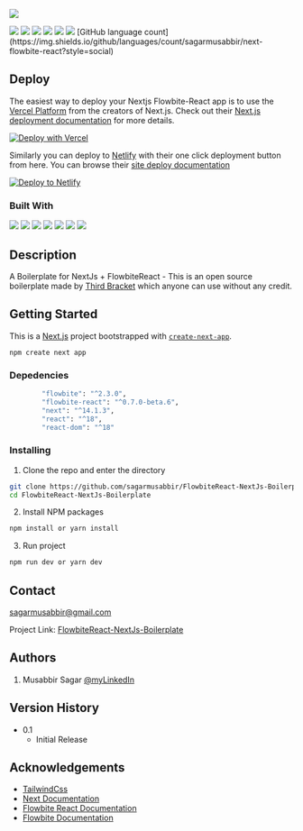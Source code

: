 <a href="https://next-flowbite-react.vercel.app/"  target="_blank"><img src="https://raw.githubusercontent.com/sagarmusabbir/next-flowbite-react/main/public/screenshot.png" href="https://next-flowbite-react.vercel.app/"/></a>

<img src="https://img.shields.io/github/languages/top/sagarmusabbir/next-flowbite-react?style=for-the-badge"/>


<img src="https://img.shields.io/website?url=https%3A%2F%2Fnext-flowbite-react.vercel.app%2F&style=for-the-badge&label=Demo"/>

<img src="https://img.shields.io/github/languages/count/sagarmusabbir/next-flowbite-react?style=plastic"/>
<img src="https://img.shields.io/github/languages/count/sagarmusabbir/next-flowbite-react?style=plastic"/>
<img src="https://img.shields.io/github/languages/count/sagarmusabbir/next-flowbite-react?style=plastic"/>
<img src="https://img.shields.io/github/languages/count/sagarmusabbir/next-flowbite-react?style=social
"/>
[GitHub language count](https://img.shields.io/github/languages/count/sagarmusabbir/next-flowbite-react?style=social)







## Deploy

The easiest way to deploy your Nextjs Flowbite-React app is to use the [Vercel Platform](https://vercel.com/new?utm_medium=default-template&filter=next.js&utm_source=create-next-app&utm_campaign=create-next-app-readme) from the creators of Next.js. Check out their [Next.js deployment documentation](https://nextjs.org/docs/deployment) for more details.

[![Deploy with Vercel](https://vercel.com/button)](https://vercel.com/new/clone?repository-url=https%3A%2F%2Fgithub.com%2Fvercel%2Fnext.js%2Ftree%2Fcanary%2Fexamples%2Fhello-world)

Similarly you can deploy to [Netlify](https://netlify.com) with their one click deployment button from here. You can browse their [site deploy documentation](https://nextjs.org/docs/deployment)

[![Deploy to Netlify](https://www.netlify.com/img/deploy/button.svg)](https://app.netlify.com/start/deploy?repository=https://github.com/netlify/netlify-statuskit)



### Built With

<p float="left">
<img src="https://img.shields.io/badge/_-Next-%23334155?style=for-the-badge&logo=next.js"/> 
<img src="https://img.shields.io/badge/_-Tailwind-%23334155?style=for-the-badge&logo=tailwindcss"/> 
<img src="https://img.shields.io/badge/_-Node-%23334155?style=for-the-badge&logo=node.js"/>
<img src="https://img.shields.io/badge/_-Javascript-%23334155?style=for-the-badge&logo=javascript"/>
<img src="https://img.shields.io/badge/_-React-%23334155?style=for-the-badge&logo=react"/>
<img src="https://img.shields.io/badge/_-Vercel-%23334155?style=for-the-badge&logo=vercel"/>
<img src="https://img.shields.io/badge/_-Wordpress-%23334155?style=for-the-badge&logo=wordpress"/>

</p>

## Description

A Boilerplate for NextJs + FlowbiteReact - This is an open source boilerplate made by [Third Bracket](https://www.thirdbracket.co.uk/) which anyone can use without any credit.

## Getting Started

This is a [Next.js](https://nextjs.org/) project bootstrapped with [`create-next-app`](https://github.com/vercel/next.js/tree/canary/packages/create-next-app).

```
npm create next app
```

### Depedencies

```bash
        "flowbite": "^2.3.0",
        "flowbite-react": "^0.7.0-beta.6",
        "next": "^14.1.3",
        "react": "^18",
        "react-dom": "^18"
```

### Installing

1. Clone the repo and enter the directory

```sh
git clone https://github.com/sagarmusabbir/FlowbiteReact-NextJs-Boilerplate.git
cd FlowbiteReact-NextJs-Boilerplate
```

2. Install NPM packages

```sh
npm install or yarn install
```

3. Run project

```sh
npm run dev or yarn dev
```

## Contact

sagarmusabbir@gmail.com

Project Link: [FlowbiteReact-NextJs-Boilerplate](https://github.com/sagarmusabbir/FlowbiteReact-NextJs-Boilerplate)

## Authors

1. Musabbir Sagar [@myLinkedIn](https://www.linkedin.com/in/musabbirsagar/)

## Version History

- 0.1
  - Initial Release

<!-- ## License

This project is licensed under the [Name] License - see the LICENSE.md file for details -->

## Acknowledgements

- [TailwindCss](https://www.tailwindcss.com)
- [Next Documentation](https://nextjs.org/docs)
- [Flowbite React Documentation](https://www.flowbite-react.com/docs/getting-started/introduction)
- [Flowbite Documentation](https://flowbite.com/docs/getting-started/introduction/)

